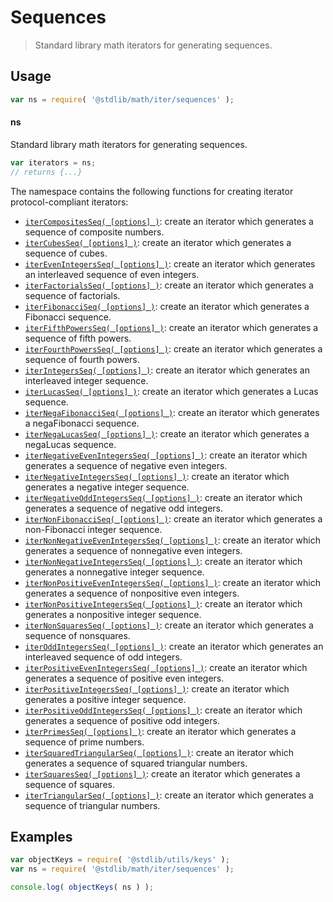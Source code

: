 <!--

@license Apache-2.0

Copyright (c) 2020 The Stdlib Authors.

Licensed under the Apache License, Version 2.0 (the "License");
you may not use this file except in compliance with the License.
You may obtain a copy of the License at

   http://www.apache.org/licenses/LICENSE-2.0

Unless required by applicable law or agreed to in writing, software
distributed under the License is distributed on an "AS IS" BASIS,
WITHOUT WARRANTIES OR CONDITIONS OF ANY KIND, either express or implied.
See the License for the specific language governing permissions and
limitations under the License.

-->

# Sequences

> Standard library math iterators for generating sequences.

<section class="usage">

## Usage

```javascript
var ns = require( '@stdlib/math/iter/sequences' );
```

#### ns

Standard library math iterators for generating sequences.

```javascript
var iterators = ns;
// returns {...}
```

The namespace contains the following functions for creating iterator protocol-compliant iterators:

<!-- <toc pattern="*"> -->

<div class="namespace-toc">

-   <span class="signature">[`iterCompositesSeq( [options] )`][@stdlib/math/iter/sequences/composites]</span><span class="delimiter">: </span><span class="description">create an iterator which generates a sequence of composite numbers.</span>
-   <span class="signature">[`iterCubesSeq( [options] )`][@stdlib/math/iter/sequences/cubes]</span><span class="delimiter">: </span><span class="description">create an iterator which generates a sequence of cubes.</span>
-   <span class="signature">[`iterEvenIntegersSeq( [options] )`][@stdlib/math/iter/sequences/even-integers]</span><span class="delimiter">: </span><span class="description">create an iterator which generates an interleaved sequence of even integers.</span>
-   <span class="signature">[`iterFactorialsSeq( [options] )`][@stdlib/math/iter/sequences/factorials]</span><span class="delimiter">: </span><span class="description">create an iterator which generates a sequence of factorials.</span>
-   <span class="signature">[`iterFibonacciSeq( [options] )`][@stdlib/math/iter/sequences/fibonacci]</span><span class="delimiter">: </span><span class="description">create an iterator which generates a Fibonacci sequence.</span>
-   <span class="signature">[`iterFifthPowersSeq( [options] )`][@stdlib/math/iter/sequences/fifth-powers]</span><span class="delimiter">: </span><span class="description">create an iterator which generates a sequence of fifth powers.</span>
-   <span class="signature">[`iterFourthPowersSeq( [options] )`][@stdlib/math/iter/sequences/fourth-powers]</span><span class="delimiter">: </span><span class="description">create an iterator which generates a sequence of fourth powers.</span>
-   <span class="signature">[`iterIntegersSeq( [options] )`][@stdlib/math/iter/sequences/integers]</span><span class="delimiter">: </span><span class="description">create an iterator which generates an interleaved integer sequence.</span>
-   <span class="signature">[`iterLucasSeq( [options] )`][@stdlib/math/iter/sequences/lucas]</span><span class="delimiter">: </span><span class="description">create an iterator which generates a Lucas sequence.</span>
-   <span class="signature">[`iterNegaFibonacciSeq( [options] )`][@stdlib/math/iter/sequences/negafibonacci]</span><span class="delimiter">: </span><span class="description">create an iterator which generates a negaFibonacci sequence.</span>
-   <span class="signature">[`iterNegaLucasSeq( [options] )`][@stdlib/math/iter/sequences/negalucas]</span><span class="delimiter">: </span><span class="description">create an iterator which generates a negaLucas sequence.</span>
-   <span class="signature">[`iterNegativeEvenIntegersSeq( [options] )`][@stdlib/math/iter/sequences/negative-even-integers]</span><span class="delimiter">: </span><span class="description">create an iterator which generates a sequence of negative even integers.</span>
-   <span class="signature">[`iterNegativeIntegersSeq( [options] )`][@stdlib/math/iter/sequences/negative-integers]</span><span class="delimiter">: </span><span class="description">create an iterator which generates a negative integer sequence.</span>
-   <span class="signature">[`iterNegativeOddIntegersSeq( [options] )`][@stdlib/math/iter/sequences/negative-odd-integers]</span><span class="delimiter">: </span><span class="description">create an iterator which generates a sequence of negative odd integers.</span>
-   <span class="signature">[`iterNonFibonacciSeq( [options] )`][@stdlib/math/iter/sequences/nonfibonacci]</span><span class="delimiter">: </span><span class="description">create an iterator which generates a non-Fibonacci integer sequence.</span>
-   <span class="signature">[`iterNonNegativeEvenIntegersSeq( [options] )`][@stdlib/math/iter/sequences/nonnegative-even-integers]</span><span class="delimiter">: </span><span class="description">create an iterator which generates a sequence of nonnegative even integers.</span>
-   <span class="signature">[`iterNonNegativeIntegersSeq( [options] )`][@stdlib/math/iter/sequences/nonnegative-integers]</span><span class="delimiter">: </span><span class="description">create an iterator which generates a nonnegative integer sequence.</span>
-   <span class="signature">[`iterNonPositiveEvenIntegersSeq( [options] )`][@stdlib/math/iter/sequences/nonpositive-even-integers]</span><span class="delimiter">: </span><span class="description">create an iterator which generates a sequence of nonpositive even integers.</span>
-   <span class="signature">[`iterNonPositiveIntegersSeq( [options] )`][@stdlib/math/iter/sequences/nonpositive-integers]</span><span class="delimiter">: </span><span class="description">create an iterator which generates a nonpositive integer sequence.</span>
-   <span class="signature">[`iterNonSquaresSeq( [options] )`][@stdlib/math/iter/sequences/nonsquares]</span><span class="delimiter">: </span><span class="description">create an iterator which generates a sequence of nonsquares.</span>
-   <span class="signature">[`iterOddIntegersSeq( [options] )`][@stdlib/math/iter/sequences/odd-integers]</span><span class="delimiter">: </span><span class="description">create an iterator which generates an interleaved sequence of odd integers.</span>
-   <span class="signature">[`iterPositiveEvenIntegersSeq( [options] )`][@stdlib/math/iter/sequences/positive-even-integers]</span><span class="delimiter">: </span><span class="description">create an iterator which generates a sequence of positive even integers.</span>
-   <span class="signature">[`iterPositiveIntegersSeq( [options] )`][@stdlib/math/iter/sequences/positive-integers]</span><span class="delimiter">: </span><span class="description">create an iterator which generates a positive integer sequence.</span>
-   <span class="signature">[`iterPositiveOddIntegersSeq( [options] )`][@stdlib/math/iter/sequences/positive-odd-integers]</span><span class="delimiter">: </span><span class="description">create an iterator which generates a sequence of positive odd integers.</span>
-   <span class="signature">[`iterPrimesSeq( [options] )`][@stdlib/math/iter/sequences/primes]</span><span class="delimiter">: </span><span class="description">create an iterator which generates a sequence of prime numbers.</span>
-   <span class="signature">[`iterSquaredTriangularSeq( [options] )`][@stdlib/math/iter/sequences/squared-triangular]</span><span class="delimiter">: </span><span class="description">create an iterator which generates a sequence of squared triangular numbers.</span>
-   <span class="signature">[`iterSquaresSeq( [options] )`][@stdlib/math/iter/sequences/squares]</span><span class="delimiter">: </span><span class="description">create an iterator which generates a sequence of squares.</span>
-   <span class="signature">[`iterTriangularSeq( [options] )`][@stdlib/math/iter/sequences/triangular]</span><span class="delimiter">: </span><span class="description">create an iterator which generates a sequence of triangular numbers.</span>

</div>

<!-- </toc> -->

</section>

<!-- /.usage -->

<section class="examples">

## Examples

<!-- TODO: better examples -->

<!-- eslint no-undef: "error" -->

```javascript
var objectKeys = require( '@stdlib/utils/keys' );
var ns = require( '@stdlib/math/iter/sequences' );

console.log( objectKeys( ns ) );
```

</section>

<!-- /.examples -->

<section class="links">

<!-- <toc-links> -->

[@stdlib/math/iter/sequences/composites]: https://www.npmjs.com/package/@stdlib/math/tree/main/iter/sequences/composites

[@stdlib/math/iter/sequences/cubes]: https://www.npmjs.com/package/@stdlib/math/tree/main/iter/sequences/cubes

[@stdlib/math/iter/sequences/even-integers]: https://www.npmjs.com/package/@stdlib/math/tree/main/iter/sequences/even-integers

[@stdlib/math/iter/sequences/factorials]: https://www.npmjs.com/package/@stdlib/math/tree/main/iter/sequences/factorials

[@stdlib/math/iter/sequences/fibonacci]: https://www.npmjs.com/package/@stdlib/math/tree/main/iter/sequences/fibonacci

[@stdlib/math/iter/sequences/fifth-powers]: https://www.npmjs.com/package/@stdlib/math/tree/main/iter/sequences/fifth-powers

[@stdlib/math/iter/sequences/fourth-powers]: https://www.npmjs.com/package/@stdlib/math/tree/main/iter/sequences/fourth-powers

[@stdlib/math/iter/sequences/integers]: https://www.npmjs.com/package/@stdlib/math/tree/main/iter/sequences/integers

[@stdlib/math/iter/sequences/lucas]: https://www.npmjs.com/package/@stdlib/math/tree/main/iter/sequences/lucas

[@stdlib/math/iter/sequences/negafibonacci]: https://www.npmjs.com/package/@stdlib/math/tree/main/iter/sequences/negafibonacci

[@stdlib/math/iter/sequences/negalucas]: https://www.npmjs.com/package/@stdlib/math/tree/main/iter/sequences/negalucas

[@stdlib/math/iter/sequences/negative-even-integers]: https://www.npmjs.com/package/@stdlib/math/tree/main/iter/sequences/negative-even-integers

[@stdlib/math/iter/sequences/negative-integers]: https://www.npmjs.com/package/@stdlib/math/tree/main/iter/sequences/negative-integers

[@stdlib/math/iter/sequences/negative-odd-integers]: https://www.npmjs.com/package/@stdlib/math/tree/main/iter/sequences/negative-odd-integers

[@stdlib/math/iter/sequences/nonfibonacci]: https://www.npmjs.com/package/@stdlib/math/tree/main/iter/sequences/nonfibonacci

[@stdlib/math/iter/sequences/nonnegative-even-integers]: https://www.npmjs.com/package/@stdlib/math/tree/main/iter/sequences/nonnegative-even-integers

[@stdlib/math/iter/sequences/nonnegative-integers]: https://www.npmjs.com/package/@stdlib/math/tree/main/iter/sequences/nonnegative-integers

[@stdlib/math/iter/sequences/nonpositive-even-integers]: https://www.npmjs.com/package/@stdlib/math/tree/main/iter/sequences/nonpositive-even-integers

[@stdlib/math/iter/sequences/nonpositive-integers]: https://www.npmjs.com/package/@stdlib/math/tree/main/iter/sequences/nonpositive-integers

[@stdlib/math/iter/sequences/nonsquares]: https://www.npmjs.com/package/@stdlib/math/tree/main/iter/sequences/nonsquares

[@stdlib/math/iter/sequences/odd-integers]: https://www.npmjs.com/package/@stdlib/math/tree/main/iter/sequences/odd-integers

[@stdlib/math/iter/sequences/positive-even-integers]: https://www.npmjs.com/package/@stdlib/math/tree/main/iter/sequences/positive-even-integers

[@stdlib/math/iter/sequences/positive-integers]: https://www.npmjs.com/package/@stdlib/math/tree/main/iter/sequences/positive-integers

[@stdlib/math/iter/sequences/positive-odd-integers]: https://www.npmjs.com/package/@stdlib/math/tree/main/iter/sequences/positive-odd-integers

[@stdlib/math/iter/sequences/primes]: https://www.npmjs.com/package/@stdlib/math/tree/main/iter/sequences/primes

[@stdlib/math/iter/sequences/squared-triangular]: https://www.npmjs.com/package/@stdlib/math/tree/main/iter/sequences/squared-triangular

[@stdlib/math/iter/sequences/squares]: https://www.npmjs.com/package/@stdlib/math/tree/main/iter/sequences/squares

[@stdlib/math/iter/sequences/triangular]: https://www.npmjs.com/package/@stdlib/math/tree/main/iter/sequences/triangular

<!-- </toc-links> -->

</section>

<!-- /.links -->

